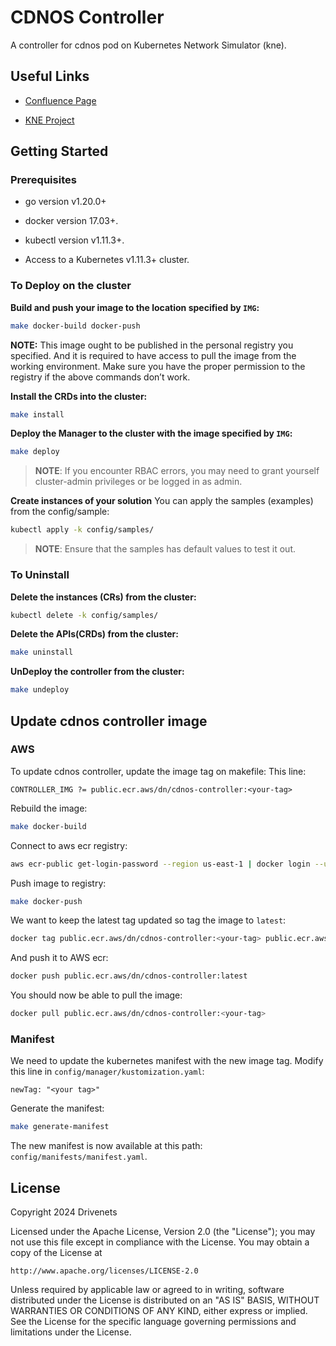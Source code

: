 # CDNOS Controller

A controller for cdnos pod on Kubernetes Network Simulator (kne).

## Useful Links

*   [Confluence Page](https://drivenets.atlassian.net/wiki/spaces/DV/pages/4193944113/Google+Testing+Framework)

*   [KNE Project](https://drivenets.atlassian.net/wiki/spaces/DV/pages/4193944113/Google+Testing+Framework)



## Getting Started

### Prerequisites

*   go version v1.20.0+

*   docker version 17.03+.

*   kubectl version v1.11.3+.

*   Access to a Kubernetes v1.11.3+ cluster.

### To Deploy on the cluster

**Build and push your image to the location specified by `IMG`:**

```sh
make docker-build docker-push
```

**NOTE:** This image ought to be published in the personal registry you specified. And it is required to have access to pull the image from the working environment. Make sure you have the proper permission to the registry if the above commands don’t work.

**Install the CRDs into the cluster:**

```sh
make install
```

**Deploy the Manager to the cluster with the image specified by `IMG`:**

```sh
make deploy
```

> **NOTE**: If you encounter RBAC errors, you may need to grant yourself cluster-admin privileges or be logged in as admin.

**Create instances of your solution** You can apply the samples (examples) from the config/sample:

```sh
kubectl apply -k config/samples/
```

> **NOTE**: Ensure that the samples has default values to test it out.

### To Uninstall

**Delete the instances (CRs) from the cluster:**

```sh
kubectl delete -k config/samples/
```

**Delete the APIs(CRDs) from the cluster:**

```sh
make uninstall
```

**UnDeploy the controller from the cluster:**

```sh
make undeploy
```

## Update cdnos controller image

### AWS

To update cdnos controller, update the image tag on makefile:
This line:

```
CONTROLLER_IMG ?= public.ecr.aws/dn/cdnos-controller:<your-tag>
```

Rebuild the image:

```sh
make docker-build
```

Connect to aws ecr registry:
```sh
aws ecr-public get-login-password --region us-east-1 | docker login --username AWS --password-stdin public.ecr.aws/dn
```

Push image to registry:
```sh
make docker-push
```

We want to keep the latest tag updated so tag the image to `latest`:
```sh
docker tag public.ecr.aws/dn/cdnos-controller:<your-tag> public.ecr.aws/dn/cdnos-controller:latest
```

And push it to AWS ecr:
```sh
docker push public.ecr.aws/dn/cdnos-controller:latest
```

You should now be able to pull the image:

```sh
docker pull public.ecr.aws/dn/cdnos-controller:<your-tag>
```

### Manifest
We need to update the kubernetes manifest with the new image tag.
Modify this line in `config/manager/kustomization.yaml`:
```
newTag: "<your tag>"
```

Generate the manifest:
```sh
make generate-manifest
```

The new manifest is now available at this path: `config/manifests/manifest.yaml`.

## License

Copyright 2024 Drivenets

Licensed under the Apache License, Version 2.0 (the "License");
you may not use this file except in compliance with the License.
You may obtain a copy of the License at

    http://www.apache.org/licenses/LICENSE-2.0

Unless required by applicable law or agreed to in writing, software
distributed under the License is distributed on an "AS IS" BASIS,
WITHOUT WARRANTIES OR CONDITIONS OF ANY KIND, either express or implied.
See the License for the specific language governing permissions and
limitations under the License.